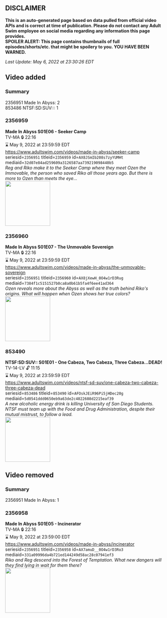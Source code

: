 ## DISCLAIMER
**This is an auto-generated page based on data pulled from official video APIs and is correct at time of publication. Please do not contact any Adult Swim employee on social media regarding any information this page provides.**  
**SPOILER ALERT: This page contains thumbnails of full episodes/shorts/etc. that might be spoilery to you. YOU HAVE BEEN WARNED.**  

_Last Update: May 6, 2022 at 23:30:26 EDT_
## Video added
### Summary
2356951 Made In Abyss: 2  
853486 NTSF:SD:SUV::: 1  
### 2356959
**Made In Abyss S01E06 - Seeker Camp**  
TV-MA 🔒 22:16  
⌛ May 9, 2022 at 23:59:59 EDT  
https://www.adultswim.com/videos/made-in-abyss/seeker-camp  
seriesid=`2356951` titleid=`2356959` id=`AX8JSmIb208s7zyYUMHt` mediaid=`32d07e84ad259609a3126587aa739219098440b5`  
_Reg and Riko make it to the Seeker Camp where they meet Ozen the Immovable, the person who saved Riko all those years ago. But there is more to Ozen than meets the eye..._  
<a href="https://media.cdn.adultswim.com/uploads/20220217/thumbnails/2_222171622446-MadeInAbyss_006_SeekerCamp.png"><img src="https://media.cdn.adultswim.com/uploads/20220217/thumbnails/2_222171622446-MadeInAbyss_006_SeekerCamp.png" height="144px" /></a>
### 2356960
**Made In Abyss S01E07 - The Unmovable Sovereign**  
TV-MA 🔒 22:16  
⌛ May 9, 2022 at 23:59:59 EDT  
https://www.adultswim.com/videos/made-in-abyss/the-unmovable-sovereign  
seriesid=`2356951` titleid=`2356960` id=`AX8jXewH_0O4w1rD3Rug` mediaid=`7384f1c5151527b0ca8a0b61b5fa4f6ee41ad364`  
_Ozen reveals more about the Abyss as well as the truth behind Riko's origins. What will happen when Ozen shows her true colors?_  
<a href="https://media.cdn.adultswim.com/uploads/20220223/thumbnails/2_222231428373-MadeInAbyss_007_TheUnmovableSovereign.png"><img src="https://media.cdn.adultswim.com/uploads/20220223/thumbnails/2_222231428373-MadeInAbyss_007_TheUnmovableSovereign.png" height="144px" /></a>
### 853490
**NTSF:SD:SUV:: S01E01 - One Cabeza, Two Cabeza, Three Cabeza...DEAD!**  
TV-14-LV 🔓 11:15  
⌛ May 9, 2022 at 23:59:59 EDT  
https://www.adultswim.com/videos/ntsf-sd-suv/one-cabeza-two-cabeza-three-cabeza-dead  
seriesid=`853486` titleid=`853490` id=`AFOskJEiR96Pi5jHDec20g` mediaid=`5d0541ddd0650eb9a63de2c4022608d2215eaf39`  
_A new alcoholic energy drink is killing University of San   Diego Students.  NTSF must team up with the Food and Drug Administration, despite their mutual mistrust, to follow a lead._  
<a href="https://media.cdn.adultswim.com/uploads/20200312/thumbnails/2_203121156242-ntsf_101_bim.jpg"><img src="https://media.cdn.adultswim.com/uploads/20200312/thumbnails/2_203121156242-ntsf_101_bim.jpg" height="144px" /></a>
## Video removed
### Summary
2356951 Made In Abyss: 1  
### 2356958
**Made In Abyss S01E05 - Incinerator**  
TV-MA 🔒 22:16  
⌛ May 9, 2022 at 23:59:00 EDT  
https://www.adultswim.com/videos/made-in-abyss/incinerator  
seriesid=`2356951` titleid=`2356958` id=`AX7amuD__0O4w1rD3Ro3` mediaid=`331a09996da4b721ed144249d58ac28c07941ef3`  
_Riko and Reg descend into the Forest of Temptation. What new dangers will they find lying in wait for them there?_  
<a href="https://media.cdn.adultswim.com/uploads/20220208/thumbnails/2_22281331211-MadeInAbyss_005_Incinerator.png"><img src="https://media.cdn.adultswim.com/uploads/20220208/thumbnails/2_22281331211-MadeInAbyss_005_Incinerator.png" height="144px" /></a>

